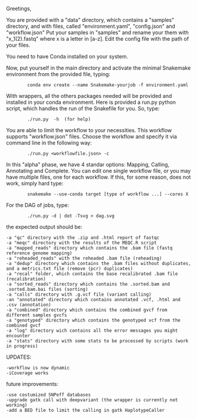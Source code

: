 Greetings,


You are provided with a "data" directory, which contains a "samples" directory, and with files, called "environment.yaml", "config.json" and "workflow.json"
Put your samples in "samples" and rename your them with "x_1(2).fastq" where x is a letter in [a-z]. Edit the config file with the path of your files. 

You need to have Conda installed on your system.

Now, put yourself in the main directory and activate the minimal Snakemake environment from the provided file, typing:

	
	   		conda env create --name Snakemake-yourjob -f environment.yaml
	   		
	   
With wrappers, all the others packages needed will be provided and installed in your conda environment. 
Here is provided a run.py python script, which handles the run of the Snakefile for you. So, type:


	   		./run.py  -h  (for help)


You are able to limit the workflow to your necessities. This workflow supports "workflow.json" files. Choose the workflow and specify it via command line in the following way:


			./run.py <workflowfile.json> -c 
			

In this "alpha" phase, we have 4 standar options: Mapping, Calling, Annotating and Complete. 
You can edit one single workflow file, or you may have multiple files, one for each workflow. 
If this, for some reason, does not work, simply hard type:


			snakemake --use-conda target [type of workflow ...] --cores X

For the DAG of jobs, type:

			./run.py -d | dot -Tsvg > dag.svg
			
			
the expected output should be:
	
	-a "qc" directory with the .zip and .html report of fastqc
	-a "meqc" directory with the results of the MEQC.R script
	-a "mapped_reads" directory which contains the .bam file (fastq reference genome mapping)
	-a "reheaded_reads" with the reheaded .bam file (reheading)
	-a "dedup" directory which contains the .bam files without duplicates, and a metrics.txt file (remove (pcr) duplicates)
	-a "recal" folder, which contains the base recalibrated .bam file (recalibration)
	-a "sorted_reads" directory which contains the .sorted.bam and .sorted.bam.bai files (sorting)
	-a "calls" directory with .g.vcf file (variant calling)
	-an "annotated" directory which contains annotated .vcf, .html and .csv (annotation)
	-a "combined" directory which contains the combined gvcf from different samples gvcfs
	-a "genotyped" directory which contains the genotyped vcf from the combined gvcf
	-a "log" directory wich contains all the error messages you might encounter
	-a "stats" directory with some stats to be processed by scripts (work in progress)

UPDATES:
	
	-workflow is now dynamic
	-iCoverage works
	
future improvements:
	
	-use costumized SNPeff databases
	-upgrade gatk call with deepvariant (the wrapper is currently not working)
	-add a BED file to limit the calling in gatk HaplotypeCaller
